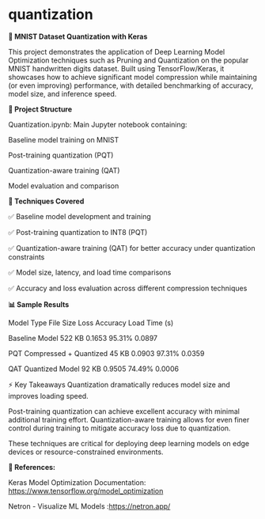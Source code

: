 # quantization
**🧠 MNIST Dataset Quantization with Keras**

This project demonstrates the application of Deep Learning Model Optimization techniques such as Pruning and Quantization on the popular MNIST handwritten digits dataset. Built using TensorFlow/Keras, it showcases how to achieve significant model compression while maintaining (or even improving) performance, with detailed benchmarking of accuracy, model size, and inference speed.

**📁 Project Structure**


Quantization.ipynb: Main Jupyter notebook containing:

Baseline model training on MNIST

Post-training quantization (PQT)

Quantization-aware training (QAT)

Model evaluation and comparison

**🚀 Techniques Covered**

✅ Baseline model development and training

✅ Post-training quantization to INT8 (PQT)

✅ Quantization-aware training (QAT) for better accuracy under quantization constraints

✅ Model size, latency, and load time comparisons

✅ Accuracy and loss evaluation across different compression techniques

**📊 Sample Results**

Model Type	File Size	Loss	Accuracy	Load Time (s)

Baseline Model	522 KB	0.1653	95.31%	0.0897

PQT Compressed + Quantized	45 KB	0.0903	97.31%	0.0359

QAT Quantized Model	92 KB	0.9505	74.49%	0.0006


⚡ Key Takeaways
Quantization dramatically reduces model size and improves loading speed.

Post-training quantization can achieve excellent accuracy with minimal additional training effort.
Quantization-aware training allows for even finer control during training to mitigate accuracy loss due to quantization.

These techniques are critical for deploying deep learning models on edge devices or resource-constrained environments.

**🔗 References:**

Keras Model Optimization Documentation:  https://www.tensorflow.org/model_optimization

Netron - Visualize ML Models :https://netron.app/
